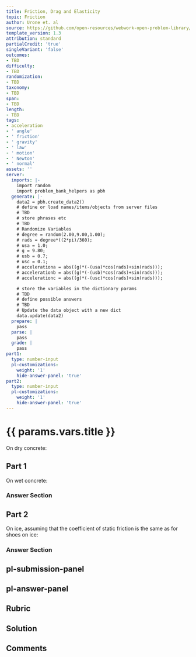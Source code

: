 ```yaml
---
title: Friction, Drag and Elasticity
topic: Friction
author: Urone et. al
source: https://github.com/open-resources/webwork-open-problem-library/tree/master/Contrib/BrockPhysics/College_Physics_Urone/5.Friction_Drag_and_Elasticity/5-01.Friction/NU_U17_05_01_013.pg
template_version: 1.3
attribution: standard
partialCredit: 'true'
singleVariant: 'false'
outcomes:
- TBD
difficulty:
- TBD
randomization:
- TBD
taxonomy:
- TBD
span:
- TBD
length:
- TBD
tags:
- acceleration
- ' angle'
- ' friction'
- ' gravity'
- ' law'
- ' motion'
- ' Newton'
- ' normal'
assets: ''
server:
  imports: |-
    import random
    import problem_bank_helpers as pbh
  generate: |-
    data2 = pbh.create_data2()
    # define or load names/items/objects from server files
    # TBD
    # store phrases etc
    # TBD
    # Randomize Variables
    # degree = random(2.00,9.00,1.00);
    # rads = degree*((2*pi)/360);
    # usa = 1.0;
    # g = 9.80;
    # usb = 0.7;
    # usc = 0.1;
    # accelerationa = abs((g)*(-(usa)*cos(rads)+sin(rads)));
    # accelerationb = abs((g)*(-(usb)*cos(rads)+sin(rads)));
    # accelerationc = abs((g)*(-(usc)*cos(rads)+sin(rads)));

    # store the variables in the dictionary params
    # TBD
    # define possible answers
    # TBD
    # Update the data object with a new dict
    data.update(data2)
  prepare: |
    pass
  parse: |
    pass
  grade: |
    pass
part1:
  type: number-input
  pl-customizations:
    weight: '1'
    hide-answer-panel: 'true'
part2:
  type: number-input
  pl-customizations:
    weight: '1'
    hide-answer-panel: 'true'
---
```


# {{ params.vars.title }} 


On dry concrete:

## Part 1 
On wet concrete: 


 ### Answer Section

## Part 2 
On ice, assuming that the coefficient of static friction is the same as for shoes on ice: 


 ### Answer Section


## pl-submission-panel 


## pl-answer-panel 


## Rubric 


## Solution 


## Comments 


